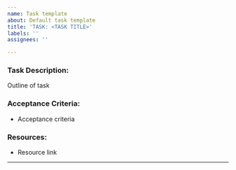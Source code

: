 ```yaml
---
name: Task template
about: Default task template
title: 'TASK: <TASK TITLE>'
labels: ''
assignees: ''

---
```


### Task Description:

Outline of task

### Acceptance Criteria: 

* Acceptance criteria

### Resources:

* Resource link
---
